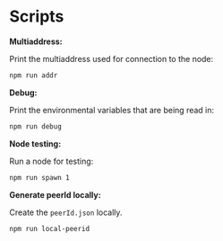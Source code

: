 # Scripts

**Multiaddress:**

Print the multiaddress used for connection to the node:

```sh
npm run addr
```

**Debug:**

Print the environmental variables that are being read in:

```sh
npm run debug
```

**Node testing:**

Run a node for testing:

```sh
npm run spawn 1
```

**Generate peerId locally:**

Create the `peerId.json` locally.

```sh
npm run local-peerid
```

